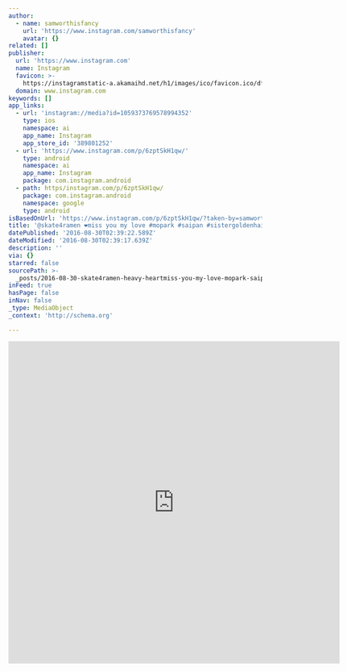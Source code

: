 ```yaml
---
author:
  - name: samworthisfancy
    url: 'https://www.instagram.com/samworthisfancy'
    avatar: {}
related: []
publisher:
  url: 'https://www.instagram.com'
  name: Instagram
  favicon: >-
    https://instagramstatic-a.akamaihd.net/h1/images/ico/favicon.ico/dfa85bb1fd63.ico
  domain: www.instagram.com
keywords: []
app_links:
  - url: 'instagram://media?id=1059373769578994352'
    type: ios
    namespace: ai
    app_name: Instagram
    app_store_id: '389801252'
  - url: 'https://www.instagram.com/p/6zptSkH1qw/'
    type: android
    namespace: ai
    app_name: Instagram
    package: com.instagram.android
  - path: https/instagram.com/p/6zptSkH1qw/
    package: com.instagram.android
    namespace: google
    type: android
isBasedOnUrl: 'https://www.instagram.com/p/6zptSkH1qw/?taken-by=samworthisfancy'
title: '@skate4ramen ❤️miss you my love #mopark #saipan #sistergoldenhair'
datePublished: '2016-08-30T02:39:22.589Z'
dateModified: '2016-08-30T02:39:17.639Z'
description: ''
via: {}
starred: false
sourcePath: >-
  _posts/2016-08-30-skate4ramen-heavy-heartmiss-you-my-love-mopark-saipan-sistergolde.md
inFeed: true
hasPage: false
inNav: false
_type: MediaObject
_context: 'http://schema.org'

---
```

<iframe src="https://cdn.embedly.com/widgets/media.html?src=http%3A%2F%2Fscontent.cdninstagram.com%2Ft50.2886-16%2F11935931_433167473535215_1035309393_n.mp4&amp;src_secure=1&amp;url=https%3A%2F%2Fwww.instagram.com%2Fp%2F6zptSkH1qw%2F&amp;image=https%3A%2F%2Fscontent.cdninstagram.com%2Ft51.2885-15%2Fe15%2F11875365_1054196014592593_795986130_n.jpg%3Fig_cache_key%3DMTA1OTM3Mzc2OTU3ODk5NDM1Mg%253D%253D.2&amp;key=b7d04c9b404c499eba89ee7072e1c4f7&amp;type=video%2Fmp4&amp;schema=instagram" width="658" height="640" scrolling="no" frameborder="0" allowfullscreen="" style=""></iframe>